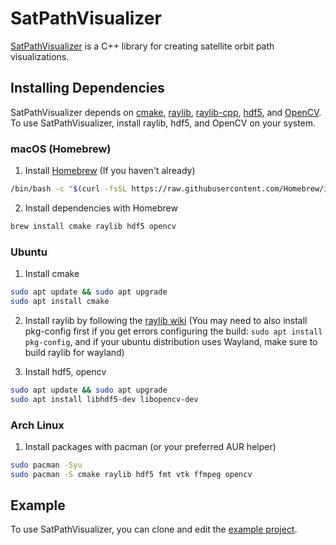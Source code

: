 # SatPathVisualizer

[SatPathVisualizer](https://github.com/FallingSky65/SatPathVisualizer) is a C++ library for creating satellite orbit path visualizations.

## Installing Dependencies

SatPathVisualizer depends on [cmake](https://cmake.org), [raylib](https://github.com/raysan5/raylib), [raylib-cpp](https://github.com/RobLoach/raylib-cpp), [hdf5](https://github.com/HDFGroup/hdf5), and [OpenCV](https://github.com/opencv/opencv). To use SatPathVisualizer, install raylib, hdf5, and OpenCV on your system.

### macOS (Homebrew)

1. Install [Homebrew](https://brew.sh/) (If you haven't already)
``` bash
/bin/bash -c "$(curl -fsSL https://raw.githubusercontent.com/Homebrew/install/HEAD/install.sh)"
```

2. Install dependencies with Homebrew
``` bash
brew install cmake raylib hdf5 opencv
```

### Ubuntu

1. Install cmake
``` bash
sudo apt update && sudo apt upgrade
sudo apt install cmake
```

2. Install raylib by following the [raylib wiki](https://github.com/raysan5/raylib/wiki/Working-on-GNU-Linux) (You may need to also install pkg-config first if you get errors configuring the build: `sudo apt install pkg-config`, and if your ubuntu distribution uses Wayland, make sure to build raylib for wayland)

3. Install hdf5, opencv 
``` bash
sudo apt update && sudo apt upgrade
sudo apt install libhdf5-dev libopencv-dev
```

### Arch Linux

1. Install packages with pacman (or your preferred AUR helper)
``` bash
sudo pacman -Syu
sudo pacman -S cmake raylib hdf5 fmt vtk ffmpeg opencv
```

## Example

To use SatPathVisualizer, you can clone and edit the [example project](https://github.com/FallingSky65/SatPathVisualizerExample).
